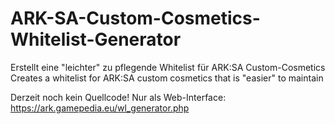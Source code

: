 # ARK-SA-Custom-Cosmetics-Whitelist-Generator
Erstellt eine "leichter" zu pflegende Whitelist für ARK:SA Custom-Cosmetics
Creates a whitelist for ARK:SA custom cosmetics that is "easier" to maintain

Derzeit noch kein Quellcode! Nur als Web-Interface: https://ark.gamepedia.eu/wl_generator.php

